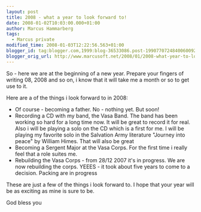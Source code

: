 ```yaml
---
layout: post
title: 2008 - what a year to look forward to!
date: 2008-01-02T10:03:00.000+01:00
author: Marcus Hammarberg
tags:
  - Marcus private
modified_time: 2008-01-03T12:22:56.563+01:00
blogger_id: tag:blogger.com,1999:blog-36533086.post-1990770724840060092
blogger_orig_url: http://www.marcusoft.net/2008/01/2008-what-year-to-look-forward-too.html
---
```


So - here we are at the beginning of a new year. Prepare your
fingers of writing 08, 2008 and so on, i know that it will take me a
month or so to get use to it.

Here are a of the things i look forward to in 2008:

-   Of course - becoming a father. No - nothing yet. But soon!
-   Recording a CD with my band, the Vasa Band. The band has been
    working so hard for a long time now. It will be great to record it
    for real.
    Also i will be playing a solo on the CD which is a first for me. I
    will be playing my favorite solo in the Salvation Army literature
    "Journey into peace" by William Himes. That will also be great
-   Becoming a Sergent Major at the Vasa Corps. For the first time i
    really feel that a role suites me.
-   Rebuilding the Vasa Corps - from 28/12 2007 it's in progress. We are
    now rebuilding the corps. YEEES - it took about five years to come
    to a decision. Packing are in progress

These are just a few of the things i look forward to. I hope that your
year will be as exciting as mine is sure to be.

God bless you
